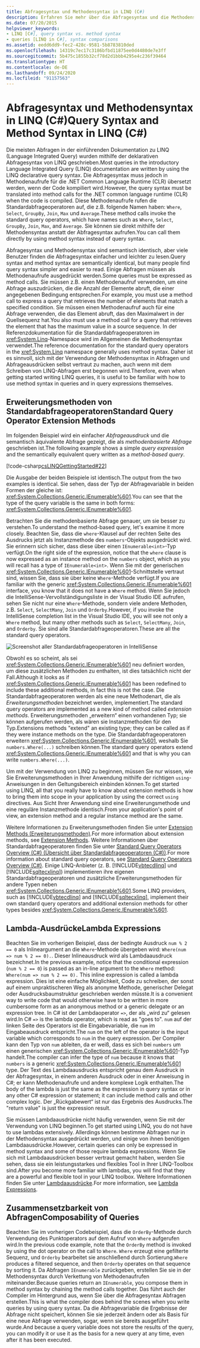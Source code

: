 ```yaml
---
title: Abfragesyntax und Methodensyntax in LINQ (C#)
description: Erfahren Sie mehr über die Abfragesyntax und die Methodensyntax in LINQ. Hierzu gehören auch Erweiterungsmethoden von Standardabfrageoperatoren sowie Lambdaausdrücke.
ms.date: 07/20/2015
helpviewer_keywords:
- LINQ [C#], query syntax vs. method syntax
- queries [LINQ in C#], syntax comparisons
ms.assetid: eedd6dd9-fec2-428c-9581-5b8783810ded
ms.openlocfilehash: 14319c7ec17c3186bfbd11875ee0d4480de7e3ff
ms.sourcegitcommit: 5b475c1855b32cf78d2d1bbb4295e4c236f39464
ms.translationtype: HT
ms.contentlocale: de-DE
ms.lasthandoff: 09/24/2020
ms.locfileid: "91157563"
---
```

# <a name="query-syntax-and-method-syntax-in-linq-c"></a><span data-ttu-id="26009-104">Abfragesyntax und Methodensyntax in LINQ (C#)</span><span class="sxs-lookup"><span data-stu-id="26009-104">Query Syntax and Method Syntax in LINQ (C#)</span></span>

<span data-ttu-id="26009-105">Die meisten Abfragen in der einführenden Dokumentation zu LINQ (Language Integrated Query) wurden mithilfe der deklarativen Abfragesyntax von LINQ geschrieben.</span><span class="sxs-lookup"><span data-stu-id="26009-105">Most queries in the introductory Language Integrated Query (LINQ) documentation are written by using the LINQ declarative query syntax.</span></span> <span data-ttu-id="26009-106">Die Abfragesyntax muss jedoch in Methodenaufrufe für die .NET Common Language Runtime (CLR) übersetzt werden, wenn der Code kompiliert wird.</span><span class="sxs-lookup"><span data-stu-id="26009-106">However, the query syntax must be translated into method calls for the .NET common language runtime (CLR) when the code is compiled.</span></span> <span data-ttu-id="26009-107">Diese Methodenaufrufe rufen die Standardabfrageoperatoren auf, die z.B. folgende Namen haben: `Where`, `Select`, `GroupBy`, `Join`, `Max` und `Average`.</span><span class="sxs-lookup"><span data-stu-id="26009-107">These method calls invoke the standard query operators, which have names such as `Where`, `Select`, `GroupBy`, `Join`, `Max`, and `Average`.</span></span> <span data-ttu-id="26009-108">Sie können sie direkt mithilfe der Methodensyntax anstatt der Abfragesyntax aufrufen.</span><span class="sxs-lookup"><span data-stu-id="26009-108">You can call them directly by using method syntax instead of query syntax.</span></span>  
  
 <span data-ttu-id="26009-109">Abfragesyntax und Methodensyntax sind semantisch identisch, aber viele Benutzer finden die Abfragesyntax einfacher und leichter zu lesen.</span><span class="sxs-lookup"><span data-stu-id="26009-109">Query syntax and method syntax are semantically identical, but many people find query syntax simpler and easier to read.</span></span> <span data-ttu-id="26009-110">Einige Abfragen müssen als Methodenaufrufe ausgedrückt werden.</span><span class="sxs-lookup"><span data-stu-id="26009-110">Some queries must be expressed as method calls.</span></span> <span data-ttu-id="26009-111">Sie müssen z.B. einen Methodenaufruf verwenden, um eine Abfrage auszudrücken, die die Anzahl der Elemente abruft, die einer angegebenen Bedingung entsprechen.</span><span class="sxs-lookup"><span data-stu-id="26009-111">For example, you must use a method call to express a query that retrieves the number of elements that match a specified condition.</span></span> <span data-ttu-id="26009-112">Sie müssen einen Methodenaufruf auch für eine Abfrage verwenden, die das Element abruft, das den Maximalwert in der Quellsequenz hat.</span><span class="sxs-lookup"><span data-stu-id="26009-112">You also must use a method call for a query that retrieves the element that has the maximum value in a source sequence.</span></span> <span data-ttu-id="26009-113">In der Referenzdokumentation für die Standardabfrageoperatoren im <xref:System.Linq>-Namespace wird im Allgemeinen die Methodensyntax verwendet.</span><span class="sxs-lookup"><span data-stu-id="26009-113">The reference documentation for the standard query operators in the <xref:System.Linq> namespace generally uses method syntax.</span></span> <span data-ttu-id="26009-114">Daher ist es sinnvoll, sich mit der Verwendung der Methodensyntax in Abfragen und Abfrageausdrücken selbst vertraut zu machen, auch wenn mit dem Schreiben von LINQ-Abfragen erst begonnen wird.</span><span class="sxs-lookup"><span data-stu-id="26009-114">Therefore, even when getting started writing LINQ queries, it is useful to be familiar with how to use method syntax in queries and in query expressions themselves.</span></span>  
  
## <a name="standard-query-operator-extension-methods"></a><span data-ttu-id="26009-115">Erweiterungsmethoden von Standardabfrageoperatoren</span><span class="sxs-lookup"><span data-stu-id="26009-115">Standard Query Operator Extension Methods</span></span>  

 <span data-ttu-id="26009-116">Im folgenden Beispiel wird ein einfacher *Abfrageausdruck* und die semantisch äquivalente Abfrage gezeigt, die als *methodenbasierte Abfrage* geschrieben ist.</span><span class="sxs-lookup"><span data-stu-id="26009-116">The following example shows a simple *query expression* and the semantically equivalent query written as a *method-based query*.</span></span>  
  
 [!code-csharp[csLINQGettingStarted#22](~/samples/snippets/csharp/VS_Snippets_VBCSharp/CsLINQGettingStarted/CS/Class1.cs#22)]  
  
 <span data-ttu-id="26009-117">Die Ausgabe der beiden Beispiele ist identisch.</span><span class="sxs-lookup"><span data-stu-id="26009-117">The output from the two examples is identical.</span></span> <span data-ttu-id="26009-118">Sie sehen, dass der Typ der Abfragevariable in beiden Formen der gleiche ist: <xref:System.Collections.Generic.IEnumerable%601>.</span><span class="sxs-lookup"><span data-stu-id="26009-118">You can see that the type of the query variable is the same in both forms: <xref:System.Collections.Generic.IEnumerable%601>.</span></span>  
  
 <span data-ttu-id="26009-119">Betrachten Sie die methodenbasierte Abfrage genauer, um sie besser zu verstehen.</span><span class="sxs-lookup"><span data-stu-id="26009-119">To understand the method-based query, let's examine it more closely.</span></span> <span data-ttu-id="26009-120">Beachten Sie, dass die `where`-Klausel auf der rechten Seite des Ausdrucks jetzt als Instanzmethode des `numbers`-Objekts ausgedrückt wird. Sie erinnern sich sicher, dass diese über einen `IEnumerable<int>`-Typ verfügt.</span><span class="sxs-lookup"><span data-stu-id="26009-120">On the right side of the expression, notice that the `where` clause is now expressed as an instance method on the `numbers` object, which as you will recall has a type of `IEnumerable<int>`.</span></span> <span data-ttu-id="26009-121">Wenn Sie mit der generischen <xref:System.Collections.Generic.IEnumerable%601>-Schnittstelle vertraut sind, wissen Sie, dass sie über keine `Where`-Methode verfügt.</span><span class="sxs-lookup"><span data-stu-id="26009-121">If you are familiar with the generic <xref:System.Collections.Generic.IEnumerable%601> interface, you know that it does not have a `Where` method.</span></span> <span data-ttu-id="26009-122">Wenn Sie jedoch die IntelliSense-Vervollständigungsliste in der Visual Studio IDE aufrufen, sehen Sie nicht nur eine `Where`-Methode, sondern viele andere Methoden, z.B. `Select`, `SelectMany`, `Join` und `Orderby`.</span><span class="sxs-lookup"><span data-stu-id="26009-122">However, if you invoke the IntelliSense completion list in the Visual Studio IDE, you will see not only a `Where` method, but many other methods such as `Select`, `SelectMany`, `Join`, and `Orderby`.</span></span> <span data-ttu-id="26009-123">Sie sind alle Standardabfrageoperatoren.</span><span class="sxs-lookup"><span data-stu-id="26009-123">These are all the standard query operators.</span></span>  
  
 ![Screenshot aller Standardabfrageoperatoren in IntelliSense](./media/query-syntax-and-method-syntax-in-linq/standard-query-operators.png)  
  
 <span data-ttu-id="26009-125">Obwohl es so scheint, als sei <xref:System.Collections.Generic.IEnumerable%601> neu definiert worden, um diese zusätzlichen Methoden zu enthalten, ist dies tatsächlich nicht der Fall.</span><span class="sxs-lookup"><span data-stu-id="26009-125">Although it looks as if <xref:System.Collections.Generic.IEnumerable%601> has been redefined to include these additional methods, in fact this is not the case.</span></span> <span data-ttu-id="26009-126">Die Standardabfrageoperatoren werden als eine neue Methodenart, die als *Erweiterungsmethoden* bezeichnet werden, implementiert.</span><span class="sxs-lookup"><span data-stu-id="26009-126">The standard query operators are implemented as a new kind of method called *extension methods*.</span></span> <span data-ttu-id="26009-127">Erweiterungsmethoden „erweitern“ einen vorhandenen Typ; sie können aufgerufen werden, als wären sie Instanzmethoden für den Typ.</span><span class="sxs-lookup"><span data-stu-id="26009-127">Extensions methods "extend" an existing type; they can be called as if they were instance methods on the type.</span></span> <span data-ttu-id="26009-128">Die Standardabfrageoperatoren erweitern <xref:System.Collections.Generic.IEnumerable%601>, weshalb Sie `numbers.Where(...)` schreiben können.</span><span class="sxs-lookup"><span data-stu-id="26009-128">The standard query operators extend <xref:System.Collections.Generic.IEnumerable%601> and that is why you can write `numbers.Where(...)`.</span></span>  
  
 <span data-ttu-id="26009-129">Um mit der Verwendung von LINQ zu beginnen, müssen Sie nur wissen, wie Sie Erweiterungsmethoden in Ihrer Anwendung mithilfe der richtigen `using`-Anweisungen in den Geltungsbereich einbinden können.</span><span class="sxs-lookup"><span data-stu-id="26009-129">To get started using LINQ, all that you really have to know about extension methods is how to bring them into scope in your application by using the correct `using` directives.</span></span> <span data-ttu-id="26009-130">Aus Sicht Ihrer Anwendung sind eine Erweiterungsmethode und eine reguläre Instanzmethode identisch.</span><span class="sxs-lookup"><span data-stu-id="26009-130">From your application's point of view, an extension method and a regular instance method are the same.</span></span>  
  
 <span data-ttu-id="26009-131">Weitere Informationen zu Erweiterungsmethoden finden Sie unter [Extension Methods (Erweiterungsmethoden)](../../classes-and-structs/extension-methods.md).</span><span class="sxs-lookup"><span data-stu-id="26009-131">For more information about extension methods, see [Extension Methods](../../classes-and-structs/extension-methods.md).</span></span> <span data-ttu-id="26009-132">Weitere Informationen über Standardabfrageoperatoren finden Sie unter [Standard Query Operators Overview (C#) (Übersicht über Standardabfrageoperatoren (C#))](./standard-query-operators-overview.md).</span><span class="sxs-lookup"><span data-stu-id="26009-132">For more information about standard query operators, see [Standard Query Operators Overview (C#)](./standard-query-operators-overview.md).</span></span> <span data-ttu-id="26009-133">Einige LINQ-Anbieter (z. B. [!INCLUDE[vbtecdlinq](~/includes/vbtecdlinq-md.md)] und [!INCLUDE[sqltecxlinq](~/includes/sqltecxlinq-md.md)]) implementieren ihre eigenen Standardabfrageoperatoren und zusätzliche Erweiterungsmethoden für andere Typen neben <xref:System.Collections.Generic.IEnumerable%601>.</span><span class="sxs-lookup"><span data-stu-id="26009-133">Some LINQ providers, such as [!INCLUDE[vbtecdlinq](~/includes/vbtecdlinq-md.md)] and [!INCLUDE[sqltecxlinq](~/includes/sqltecxlinq-md.md)], implement their own standard query operators and additional extension methods for other types besides <xref:System.Collections.Generic.IEnumerable%601>.</span></span>  
  
## <a name="lambda-expressions"></a><span data-ttu-id="26009-134">Lambda-Ausdrücke</span><span class="sxs-lookup"><span data-stu-id="26009-134">Lambda Expressions</span></span>  

 <span data-ttu-id="26009-135">Beachten Sie im vorherigen Beispiel, dass der bedingte Ausdruck `num % 2 == 0` als Inlineargument an die `Where`-Methode übergeben wird: `Where(num => num % 2 == 0).`. Dieser Inlineausdruck wird als Lambdaausdruck bezeichnet.</span><span class="sxs-lookup"><span data-stu-id="26009-135">In the previous example, notice that the conditional expression (`num % 2 == 0`) is passed as an in-line argument to the `Where` method: `Where(num => num % 2 == 0).` This inline expression is called a lambda expression.</span></span> <span data-ttu-id="26009-136">Dies ist eine einfache Möglichkeit, Code zu schreiben, der sonst auf einem unpraktischeren Weg als anonyme Methode, generischer Delegat oder Ausdrucksbaumstruktur geschrieben werden müsste.</span><span class="sxs-lookup"><span data-stu-id="26009-136">It is a convenient way to write code that would otherwise have to be written in more cumbersome form as an anonymous method or a generic delegate or an expression tree.</span></span> <span data-ttu-id="26009-137">In C# ist der Lambdaoperator `=>`, der als „wird zu“ gelesen wird.</span><span class="sxs-lookup"><span data-stu-id="26009-137">In C# `=>` is the lambda operator, which is read as "goes to".</span></span> <span data-ttu-id="26009-138">`num` auf der linken Seite des Operators ist die Eingabevariable, die `num` im Eingabeausdruck entspricht.</span><span class="sxs-lookup"><span data-stu-id="26009-138">The `num` on the left of the operator is the input variable which corresponds to `num` in the query expression.</span></span> <span data-ttu-id="26009-139">Der Compiler kann den Typ von `num` ableiten, da er weiß, dass es sich bei `numbers` um einen generischen <xref:System.Collections.Generic.IEnumerable%601>-Typ handelt.</span><span class="sxs-lookup"><span data-stu-id="26009-139">The compiler can infer the type of `num` because it knows that `numbers` is a generic <xref:System.Collections.Generic.IEnumerable%601> type.</span></span> <span data-ttu-id="26009-140">Der Text des Lambdaausdrucks entspricht genau dem Ausdruck in der Abfragesyntax, in einem anderen Ausdruck oder in einer Anweisung in C#; er kann Methodenaufrufe und andere komplexe Logik enthalten.</span><span class="sxs-lookup"><span data-stu-id="26009-140">The body of the lambda is just the same as the expression in query syntax or in any other C# expression or statement; it can include method calls and other complex logic.</span></span> <span data-ttu-id="26009-141">Der „Rückgabewert“ ist nur das Ergebnis des Ausdrucks.</span><span class="sxs-lookup"><span data-stu-id="26009-141">The "return value" is just the expression result.</span></span>  
  
 <span data-ttu-id="26009-142">Sie müssen Lambdaausdrücke nicht häufig verwenden, wenn Sie mit der Verwendung von LINQ beginnen.</span><span class="sxs-lookup"><span data-stu-id="26009-142">To get started using LINQ, you do not have to use lambdas extensively.</span></span> <span data-ttu-id="26009-143">Allerdings können bestimme Abfragen nur in der Methodensyntax ausgedrückt werden, und einige von ihnen benötigen Lambdaausdrücke.</span><span class="sxs-lookup"><span data-stu-id="26009-143">However, certain queries can only be expressed in method syntax and some of those require lambda expressions.</span></span> <span data-ttu-id="26009-144">Wenn Sie sich mit Lambdaausdrücken besser vertraut gemacht haben, werden Sie sehen, dass sie ein leistungsstarkes und flexibles Tool in Ihrer LINQ-Toolbox sind.</span><span class="sxs-lookup"><span data-stu-id="26009-144">After you become more familiar with lambdas, you will find that they are a powerful and flexible tool in your LINQ toolbox.</span></span> <span data-ttu-id="26009-145">Weitere Informationen finden Sie unter [Lambdaausdrücke](../../../language-reference/operators/lambda-expressions.md).</span><span class="sxs-lookup"><span data-stu-id="26009-145">For more information, see [Lambda Expressions](../../../language-reference/operators/lambda-expressions.md).</span></span>  
  
## <a name="composability-of-queries"></a><span data-ttu-id="26009-146">Zusammensetzbarkeit von Abfragen</span><span class="sxs-lookup"><span data-stu-id="26009-146">Composability of Queries</span></span>  

 <span data-ttu-id="26009-147">Beachten Sie im vorherigen Codebeispiel, dass die `OrderBy`-Methode durch Verwendung des Punktoperators auf dem Aufruf von `Where` aufgerufen wird.</span><span class="sxs-lookup"><span data-stu-id="26009-147">In the previous code example, note that the `OrderBy` method is invoked by using the dot operator on the call to `Where`.</span></span> <span data-ttu-id="26009-148">`Where` erzeugt eine gefilterte Sequenz, und `Orderby` bearbeitet sie anschließend durch Sortierung.</span><span class="sxs-lookup"><span data-stu-id="26009-148">`Where` produces a filtered sequence, and then `Orderby` operates on that sequence by sorting it.</span></span> <span data-ttu-id="26009-149">Da Abfragen `IEnumerable` zurückgeben, erstellen Sie sie in der Methodensyntax durch Verkettung von Methodenaufrufen miteinander.</span><span class="sxs-lookup"><span data-stu-id="26009-149">Because queries return an `IEnumerable`, you compose them in method syntax by chaining the method calls together.</span></span> <span data-ttu-id="26009-150">Das führt auch der Compiler im Hintergrund aus, wenn Sie über die Abfragesyntax Abfragen erstellen.</span><span class="sxs-lookup"><span data-stu-id="26009-150">This is what the compiler does behind the scenes when you write queries by using query syntax.</span></span> <span data-ttu-id="26009-151">Da die Abfragevariable die Ergebnisse der Abfrage nicht speichert, können Sie sie jederzeit ändern oder als Basis für eine neue Abfrage verwenden, sogar, wenn sie bereits ausgeführt wurde.</span><span class="sxs-lookup"><span data-stu-id="26009-151">And because a query variable does not store the results of the query, you can modify it or use it as the basis for a new query at any time, even after it has been executed.</span></span>  
